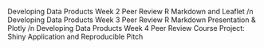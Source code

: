 Developing Data Products Week 2 Peer Review R Markdown and Leaflet /n
Developing Data Products Week 3 Peer Review R Markdown Presentation & Plotly /n
Developing Data Products Week 4 Peer Review Course Project: Shiny Application and Reproducible Pitch
